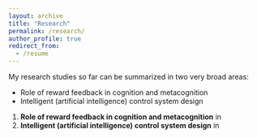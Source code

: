 ```yaml
---
layout: archive
title: "Research"
permalink: /research/
author_profile: true
redirect_from:
  - /resume
---
```


My research studies so far can be summarized in two very broad areas:
  * Role of reward feedback in cognition and metacognition
  * Intelligent (artificial intelligence) control system design



1. **Role of reward feedback in cognition and metacognition**
in
2. **Intelligent (artificial intelligence) control system design**
in
